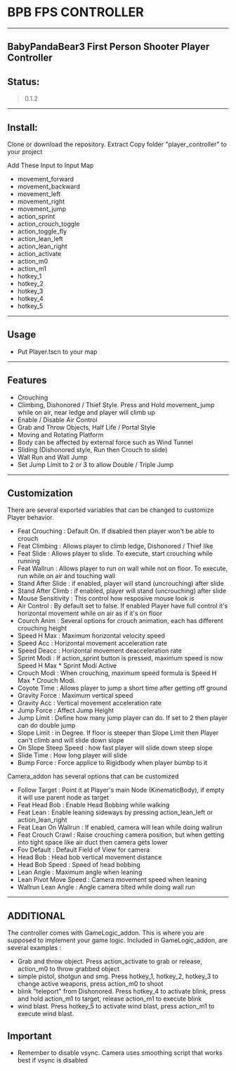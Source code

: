 # BPB FPS CONTROLLER
------------------------------------
BabyPandaBear3 First Person Shooter Player Controller
------------------------------------
## Status:
> 0.1.2
------------------------------------
## Install:
Clone or download the repository. Extract
Copy folder "player_controller" to your project
 
Add These Input to Input Map
- movement_forward
- movement_backward
- movement_left
- movement_right
- movement_jump
- action_sprint
- action_crouch_toggle
- action_toggle_fly
- action_lean_left
- action_lean_right
- action_activate
- action_m0
- action_m1
- hotkey_1
- hotkey_2
- hotkey_3
- hotkey_4
- hotkey_5

------------------------------------
## Usage
- Put Player.tscn to your map
------------------------------------
## Features
- Crouching
- Climbing, Dishonored / Thief Style. Press and Hold movement_jump while on air, near ledge and player will climb up
- Enable / Disable Air Control
- Grab and Throw Objects, Half Life / Portal Style
- Moving and Rotating Platform
- Body can be affected by external force such as Wind Tunnel
- Sliding (Dishonored style, Run then Crouch to slide)
- Wall Run and Wall Jump
- Set Jump Limit to 2 or 3 to allow Double / Triple Jump
------------------------------------
## Customization
There are several exported variables that can be changed to customize Player behavior. 

- Feat Crouching : Default On. If disabled then player won't be able to crouch
- Feat Climbing : Allows player to climb ledge, Dishonored / Thief like
- Feat Slide : Allows player to slide. To execute, start crouching while running
- Feat Wallrun : Allows player to run on wall while not on floor. To execute, run while on air and touching wall
- Stand After Slide : if enabled, player will stand (uncrouching) after slide
- Stand After Climb : if enabled, player will stand (uncrouching) after slide
- Mouse Sensitivity : This control how resposive mouse look is
- Air Control : By default set to false. If enabled Player have full control it's horizontal movement while on air as if it's on floor
- Courch Anim : Several options for crouch animation, each has different crouching height
- Speed H Max : Maximum horizontal velocity speed
- Speed Acc : Horizontal movement acceleration rate
- Speed Deacc : Horizontal movement deacceleration rate
- Sprint Modi : If action_sprint button is pressed,  maximum speed is now Speed H Max * Sprint Modi Active
- Crouch Modi : When crouching, maximum speed formula is Speed H Max * Crouch Modi.
- Coyote Time : Allows player to jump a short time after getting off ground
- Gravity Force : Maximum vertical speed
- Gravity Acc : Vertical movement acceleration rate
- Jump Force : Affect Jump Height
- Jump Limit : Define how many jump player can do. If set to 2 then player can do double jump
- Slope Limit : in Degree. If floor is steeper than Slope Limit then Player can't climb and will slide down slope
- On Slope Steep Speed : how fast player will slide down steep slope
- Slide Time : How long player will slide 
- Bump Force : Force applice to Rigidbody when player bumbp to it

Camera_addon has several options that can be customized
- Follow Target : Point it at Player's main Node (KinematicBody), if empty it will use parent node as target
- Feat Head Bob : Enable Head Bobbing while walking
- Feat Lean : Enable leaning sideways by pressing action_lean_left or action_lean_right
- Feat Lean On Wallrun : If enabled, camera will lean while doing wallrun
- Feat Crouch Crawl : Raise crouching camera position, but when getting into tight space like air duct then camera gets lower
- Fov Default : Default Field of View for camera
- Head Bob : Head bob vertical movement distance
- Head Bob Speed : Speed of head bobbing
- Lean Angle : Maximum angle when leaning
- Lean Pivot Move Speed : Camera movement speed when leaning
- Wallrun Lean Angle : Angle camera tilted while doing wall run
------------------------------------
## ADDITIONAL
The controller comes with GameLogic_addon. This is where you are supposed to implement your game logic.
Included in GameLogic_addon, are several examples :
- Grab and throw object. Press action_activate to grab or release, action_m0 to throw grabbed object
- simple pistol, shotgun and smg. Press hotkey_1, hotkey_2, hotkey_3 to change active weapons, press action_m0 to shoot
- blink "teleport" from Dishonored. Press hotkey_4 to activate blink, press and hold action_m1 to target, release action_m1 to execute blink
- wind blast. Press hotkey_5 to activate wind blast, press action_m1 to execute wind blast. 

## Important
- Remember to disable vsync. Camera uses smoothing script that works best if vsync is disabled






